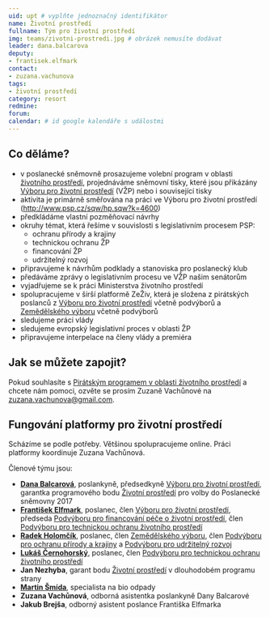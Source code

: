 ```yaml
---
uid: upt # vyplňte jednoznačný identifikátor
name: Životní prostředí
fullname: Tým pro životní prostředí
img: teams/zivotni-prostredi.jpg # obrázek nemusíte dodávat
leader: dana.balcarova
deputy:
- frantisek.elfmark
contact:
- zuzana.vachunova
tags:
- životní prostředí
category: resort
redmine:
forum:
calendar: # id google kalendáře s událostmi
---
```



Co děláme?
----------

* v poslanecké sněmovně prosazujeme volební program v oblasti [životního prostředí](https://www.pirati.cz/program/psp2017/zivotni-prostredi/), projednáváme sněmovní tisky, které jsou přikázány [Výboru pro životní prostředí](http://www.psp.cz/sqw/hp.sqw?k=4600) (VŽP) nebo i související tisky
* aktivita je primárně směřována na práci ve Výboru pro životní prostředí (http://www.psp.cz/sqw/hp.sqw?k=4600)
* předkládáme vlastní pozměňovací návrhy
* okruhy témat, která řešíme v souvislosti s legislativním procesem PSP:
  * ochranu přírody a krajiny
  * technickou ochranu ŽP
  * financování ŽP
  * udržitelný rozvoj
* připravujeme k návrhům podklady a stanoviska pro poslanecký klub
* předáváme zprávy o legislativním procesu ve VŽP našim senátorům
* vyjadřujeme se k práci Ministerstva životního prostředí
* spolupracujeme v širší platformě ZeŽiv, která je složena z pirátských poslanců z [Výboru pro životní prostředí](http://www.psp.cz/sqw/hp.sqw?k=4600) včetně podvýborů a [Zemědělského výboru](http://www.psp.cz/sqw/hp.sqw?k=4700) včetně podvýborů
* sledujeme práci vlády
* sledujeme evropský legislativní proces v oblasti ŽP
* připravujeme interpelace na členy vlády a premiéra

Jak se můžete zapojit?
----------------------

Pokud souhlasíte s [Pirátským programem v oblasti životního prostředí](https://www.pirati.cz/program/psp2017/zivotni-prostredi/) a chcete nám pomoci, ozvěte se prosím Zuzaně Vachůnové na zuzana.vachunova@gmail.com.

Fungování platformy pro životní prostředí
----------------------

Scházíme se podle potřeby. Většinou spolupracujeme online. Práci platformy koordinuje Zuzana Vachůnová.

Členové týmu jsou:

* **[Dana Balcarová](https://www.pirati.cz/lide/dana-balcarova/)**, poslankyně, předsedkyně [Výboru pro životní prostředí](http://www.psp.cz/sqw/hp.sqw?k=4600), garantka programového bodu [Životní prostředí](https://www.pirati.cz/program/psp2017/zivotni-prostredi/) pro volby do Poslanecké sněmovny 2017
* **[František Elfmark](https://www.pirati.cz/lide/frantisek-elfmark/)**, poslanec, člen [Výboru pro životní prostředí](http://www.psp.cz/sqw/hp.sqw?k=4600), předseda [Podvýboru pro financování péče o životní prostředí](http://www.psp.cz/sqw/hp.sqw?k=4621), člen [Podvýboru pro technickou ochranu životního prostředí](http://www.psp.cz/sqw/hp.sqw?k=4624)
* **[Radek Holomčík](https://www.pirati.cz/lide/radek-holomcik/)**, poslanec, člen [Zemědělského výboru](http://www.psp.cz/sqw/hp.sqw?k=4700), člen [Podvýboru pro ochranu přírody a krajiny](http://www.psp.cz/sqw/hp.sqw?k=4620) a [Podvýboru pro udržitelný rozvoj](http://www.psp.cz/sqw/hp.sqw?k=4625)
* **[Lukáš Černohorský](https://www.pirati.cz/lide/lukas-cernohorsky/)**, poslanec, člen [Podvýboru pro technickou ochranu životního prostředí](http://www.psp.cz/sqw/hp.sqw?k=4624)
* **Jan Nezhyba**, garant bodu [Životní prostředí](https://www.pirati.cz/program/dlouhodoby/zivotni-prostredi/) v dlouhodobém programu strany
* **[Martin Šmída](https://www.pirati.cz/lide/martin-smida/)**, specialista na bio odpady
* **Zuzana Vachůnová**, odborná asistentka poslankyně Dany Balcarové
* **Jakub Brejša**, odborný asistent poslance Františka Elfmarka
